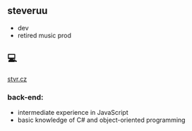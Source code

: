 ## steveruu
* dev  
* retired music prod  

## 💻 
[stvr.cz](https://stvr.cz) 

### back-end:  
* intermediate experience in JavaScript  
* basic knowledge of C# and object-oriented programming  
